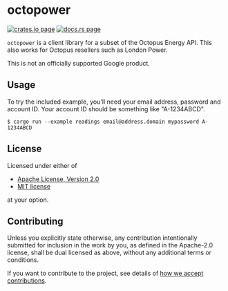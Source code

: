 # octopower

[![crates.io page](https://img.shields.io/crates/v/octopower.svg)](https://crates.io/crates/octopower)
[![docs.rs page](https://docs.rs/octopower/badge.svg)](https://docs.rs/octopower)

`octopower` is a client library for a subset of the Octopus Energy API. This also works for Octopus
resellers such as London Power.

This is not an officially supported Google product.

## Usage

To try the included example, you'll need your email address, password and account ID. Your account
ID should be something like "A-1234ABCD".

```
$ cargo run --example readings email@address.domain mypassword A-1234ABCD
```

## License

Licensed under either of

- [Apache License, Version 2.0](http://www.apache.org/licenses/LICENSE-2.0)
- [MIT license](http://opensource.org/licenses/MIT)

at your option.

## Contributing

Unless you explicitly state otherwise, any contribution intentionally submitted for inclusion in the
work by you, as defined in the Apache-2.0 license, shall be dual licensed as above, without any
additional terms or conditions.

If you want to contribute to the project, see details of
[how we accept contributions](../CONTRIBUTING.md).
